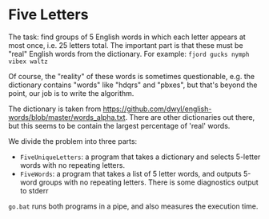 # Five Letters
The task: find groups of 5 English words in which each letter appears at most once, i.e. 25 letters total. The important part is that these must be "real" English words from the dictionary.
For example:
`fjord gucks nymph vibex waltz`

Of course, the "reality" of these words is sometimes questionable, e.g. the dictionary contains "words" like "hdqrs" and "pbxes", but that's beyond the point, our job is to write the algorithm.

The dictionary is taken from https://github.com/dwyl/english-words/blob/master/words_alpha.txt. There are other dictionaries out there, but this seems to be contain the largest percentage of 'real' words.

We divide the problem into three parts:
- `FiveUniqueLetters`: a program that takes a dictionary and selects 5-letter words with no repeating letters.
- `FiveWords`: a program that takes a list of 5 letter words, and outputs 5-word groups with no repeating letters. There is some diagnostics output to stderr

`go.bat` runs both programs in a pipe, and also measures the execution time.